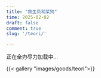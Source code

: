 ```yaml
---
title: "救生员和菜狗"
time: 2025-02-02
draft: false
comment: true
slug: '/teori/'

---
```


正在~~全力~~尽力加载中…

{{< gallery "images/goods/teori">}}